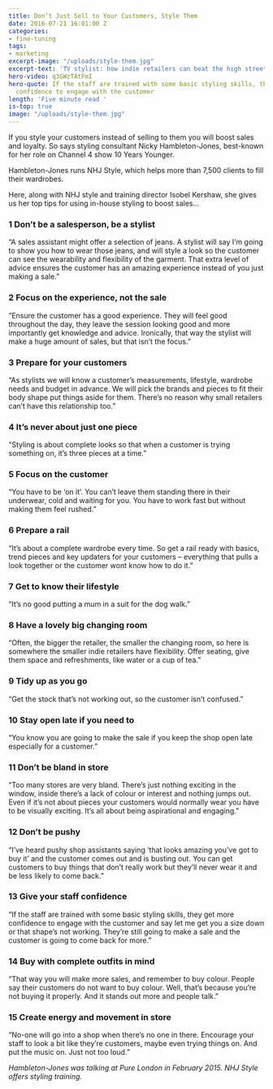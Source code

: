 ```yaml
---
title: Don’t Just Sell to Your Customers, Style Them
date: 2016-07-21 16:01:00 Z
categories:
- fine-tuning
tags:
- marketing
excerpt-image: "/uploads/style-them.jpg"
excerpt-text: 'TV stylist: how indie retailers can beat the high street'
hero-video: q3GWzTAtFmI
hero-quote: If the staff are trained with some basic styling skills, they get more
  confidence to engage with the customer
length: 'Five minute read '
is-top: true
image: "/uploads/style-them.jpg"
---
```


If you style your customers instead of selling to them you will boost sales and loyalty. So says styling consultant Nicky Hambleton-Jones, best-known for her role on Channel 4 show 10 Years Younger.

Hambleton-Jones runs NHJ Style, which helps more than 7,500 clients to fill their wardrobes.

Here, along with NHJ style and training director Isobel Kershaw, she gives us her top tips for using in-house styling to boost sales…

### 1 Don’t be a salesperson, be a stylist

“A sales assistant might offer a selection of jeans. A stylist will say I’m going to show you how to wear those jeans, and will style a look so the customer can see the wearability and flexibility of the garment. That extra level of advice ensures the customer has an amazing experience instead of you just making a sale.”

### 2 Focus on the experience, not the sale

“Ensure the customer has a good experience. They will feel good throughout the day, they leave the session looking good and more importantly get knowledge and advice. Ironically, that way the stylist will make a huge amount of sales, but that isn’t the focus.”

### 3 Prepare for your customers

“As stylists we will know a customer’s measurements, lifestyle, wardrobe needs and budget in advance. We will pick the brands and pieces to fit their body shape put things aside for them.  There’s no reason why small retailers can’t have this relationship too.”

### 4 It’s never about just one piece

“Styling is about complete looks so that when a customer is trying something on, it’s three pieces at a time.”

### 5 Focus on the customer

“You have to be ‘on it’. You can’t leave them standing there in their underwear, cold and waiting for you. You have to work fast but without making them feel rushed.”

### 6 Prepare a rail

“It’s about a complete wardrobe every time. So get a rail ready with basics, trend pieces and key updaters for your customers – everything that pulls a look together or the customer wont know how to do it.”

### 7 Get to know their lifestyle

“It’s no good putting a mum in a suit for the dog walk.”

### 8 Have a lovely big changing room

“Often, the bigger the retailer, the smaller the changing room, so here is somewhere the smaller indie retailers have flexibility. Offer seating, give them space and refreshments, like water or a cup of tea.”

### 9 Tidy up as you go

“Get the stock that’s not working out, so the customer isn’t confused.”

### 10 Stay open late if you need to

“You know you are going to make the sale if you keep the shop open late especially for a customer.”

### 11 Don’t be bland in store

“Too many stores are very bland. There’s just nothing exciting in the window, inside there’s a lack of colour or interest and nothing jumps out. Even if it’s not about pieces your customers would normally wear you have to be visually exciting. It’s all about being aspirational and engaging.”

### 12 Don’t be pushy

“I’ve heard pushy shop assistants saying ‘that looks amazing you’ve got to buy it’ and the customer comes out and is busting out. You can get customers to buy things that don’t really work but they’ll never wear it and be less likely to come back.”

### 13 Give your staff confidence

“If the staff are trained with some basic styling skills, they get more confidence to engage with the customer and say let me get you a size down or that shape’s not working. They’re still going to make a sale and the customer is going to come back for more.”

### 14 Buy with complete outfits in mind

“That way you will make more sales, and remember to buy colour. People say their customers do not want to buy colour. Well, that’s because you’re not buying it properly. And it stands out more and people talk.”

### 15 Create energy and movement in store

“No-one will go into a shop when there’s no one in there. Encourage your staff to look a bit like they’re customers, maybe even trying things on. And put the music on. Just not too loud.”

*Hambleton-Jones was talking at Pure London in February 2015.  NHJ Style offers styling training.*